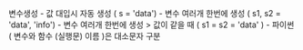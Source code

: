 변수생성
    	- 값 대입시 자동 생성 ( s = 'data')
	- 변수 여러개 한번에 생성 ( s1, s2 = 'data', 'info')
	- 변수 여러개 한번에 생성 > 값이 같을 때 ( s1 = s2 = 'data' )
	- 파이썬( 변수와 함수 (실행문) 이름 )은 대소문자 구분
